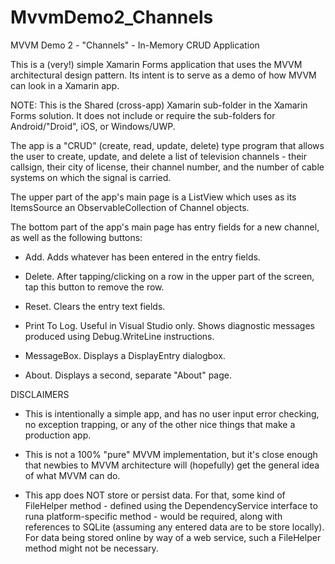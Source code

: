 # MvvmDemo2_Channels
MVVM Demo 2 - "Channels" - In-Memory CRUD Application

This is a (very!) simple Xamarin Forms application that uses the MVVM architectural design pattern. Its intent is to serve as a demo of how MVVM can look in a Xamarin app.

NOTE: This is the Shared (cross-app) Xamarin sub-folder in the Xamarin Forms solution. It does not include or require the sub-folders for Android/"Droid", iOS, or Windows/UWP. 

The app is a "CRUD" (create, read, update, delete) type program that allows the user to create, update, and delete a list of television channels - their callsign, their city of license, their channel number, and the number of cable systems on which the signal is carried. 

The upper part of the app's main page is a ListView which uses as its ItemsSource an ObservableCollection of Channel objects.

The bottom part of the app's main page has entry fields for a new channel, as well as the following buttons:

- Add. Adds whatever has been entered in the entry fields.

- Delete. After tapping/clicking on a row in the upper part of the screen, tap this button to remove the row.

- Reset. Clears the entry text fields.

- Print To Log. Useful in Visual Studio only. Shows diagnostic messages produced using Debug.WriteLine instructions.

- MessageBox. Displays a DisplayEntry dialogbox.

- About. Displays a second, separate "About" page.


DISCLAIMERS

- This is intentionally a simple app, and has no user input error checking, no exception trapping, or any of the other nice things that make a production app. 

- This is not a 100% "pure" MVVM implementation, but it's close enough that newbies to MVVM architecture will (hopefully) get the general idea of what MVVM can do.

- This app does NOT store or persist data. For that, some kind of FileHelper method - defined using the DependencyService interface to runa platform-specific method - would be required, along with references to SQLite (assuming any entered data are to be store locally). For data being stored online by way of a web service, such a FileHelper method might not be necessary. 

